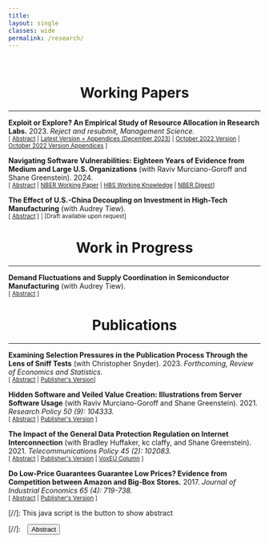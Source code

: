 ```yaml
---
title: 
layout: single
classes: wide
permalink: /research/
---
```

<br/> 

<!-- Google Tag Manager (noscript) -->
<!-- End Google Tag Manager (noscript) -->

# <center> Working Papers </center>
- - -

**Exploit or Explore? An Empirical Study of Resource Allocation in Research Labs.** 
2023.
*Reject and resubmit, Management Science.*
<br/>
<small>[ <a href="#/" onclick="visib('ee')">Abstract</a> | [Latest Version + Appendices (December 2023)][biolab_paper] | [October 2022 Version][ee_paper] | [October 2022 Version Appendices][ee_app] ] </small>

<div id="ee" style="display: none; text-align: justify; line-height: 1.2" ><small>
Balancing exploitation and exploration in resource allocation under incomplete information is a classic problem in operations management theory. Yet little research has empirically studied how and how well decision-makers make the exploitation-exploration tradeoff in a complex real-world situation. This paper empirically studies how a group of large publicly funded research labs traded off the exploitation of safe projects to maximize short-term productivity versus the exploration of high-variance projects to acquire information and improve long-term productivity. Using granular data on the allocation of almost one million input bundles to more than 300,000 research projects from 2000 to 2015, we model the resource allocation process as a multi-armed bandit and estimate a dynamic structural model to reveal how these labs balanced exploitation and exploration. We find the labs' decision model strongly resembles a simple Upper Confidence Bound (UCB) index. Estimates of the model’s free parameters suggest that the labs explored extensively. Counterfactual simulations show that exploration substantially increased the labs’ productivity---had they not explored, their output quantity would have decreased by 51%, and their citations would have decreased by 57%. Further simulations demonstrate that the labs' decision model outperformed popular alternative allocation models, including the Gittins Index, Thompson Sampling, and Explore-Then-Commit. Additionally, processes that promoted information utilization during allocation contributed to better outcomes. Had the labs not collected and performed data analytics on the information revealed during exploration, they would have saved 3% of funding but lowered output quantity by 7% and citations by 9%. 
</small><br><br/></div>

[biolab_paper]: https://ranzhuo17.github.io/files/biolab_Zhuo.pdf
[ee_paper]: https://ranzhuo17.github.io/files/RanZhuo_JMP_main_current.pdf
[ee_app]:https://ranzhuo17.github.io/files/RanZhuo_JMP_appendices_current.pdf


**Navigating Software Vulnerabilities: Eighteen Years of Evidence from Medium and Large U.S. Organizations** 
(with Raviv Murciano-Goroff and Shane Greenstein). 2024.
<br/>
<small>[ <a href="#/" onclick="visib('oss2')">Abstract</a> | [NBER Working Paper][oss_paper] | [HBS Working Knowledge][HBS_working_knowledge] | [NBER Digest][nber_digest]] </small>

<div id="oss2" style="display: none; text-align: justify; line-height: 1.2" ><small>
How prevalent are severe software vulnerabilities, how fast do software users respond to the availability of secure versions, and what determines the variance in the installation distribution? Using the largest dataset ever assembled on user updates, tracking server software updates by over 150,000 medium and large U.S. organizations between 2000 and 2018, this study finds widespread usage of server software with known vulnerabilities, with 57% of organizations using software with severe security vulnerabilities even when secure versions were available. The study estimates several different reduced-form models to examine which organization characteristics correlate with higher vulnerability prevalence and which update characteristics causally explain higher responsiveness to the releases of secure versions. The disclosure of severe vulnerability fixes in software updates does not jolt all organizations into installing them. Factors related to the cost of updating, such as whether the software is hosted on a cloud-based platform and whether the update is an incremental change or a major overhaul, play an important role. Observables cannot easily explain much variation. These findings underscore the urgent need to incorporate organizations' relative (in)attentiveness to act on software update releases into the design of cybersecurity policies.
</small><br><br/></div>

[HBS_working_knowledge]: https://hbswk.hbs.edu/item/why-companies-shouldnt-delay-software-updates-even-after-crowdstrikes-flaw?utm_source=ActiveCampaign&utm_medium=email&utm_content=Software%20updates%20and%20CrowdStrike%20%7C%20Physician%20burnout%20and%20AI&utm_campaign=WK%20Newsletter%208-14-2024

[oss_paper]:https://www.nber.org/papers/w32696#:~:text=Using%20the%20largest%20dataset%20ever,using%20software%20with%20severe%20security

[nber_digest]:https://www.nber.org/digest/202409/software-vulnerability-management

**The Effect of U.S.-China Decoupling on Investment in High-Tech Manufacturing** 
(with Audrey Tiew).
<br/>
<small>[ <a href="#/" onclick="visib('semi_2')">Abstract</a> ] | [Draft available upon request] </small>

<div id="semi_2" style="display: none; text-align: justify; line-height: 1.2" ><small>
High-tech manufacturing is often characterized by rapid technology turnover, frequent and substantial investment fixed-costs, and significant economies of scale. Recent national policies emphasizing domestic self-reliance in the U.S. and China highlight potential interactions between these industry characteristics and national security considerations. In this paper, we study the effect of U.S.-China decoupling on investments in contract manufacturing capacity for semiconductor chips. Our unique dataset combines a comprehensive sample of worldwide plant-level capacity investments and a representative sample of global contract manufacturing orders for semiconductors on a quarterly basis from 2004 to 2015. We use this data to estimate: (i) a static model of manufacturing contracts, and (ii) a dynamic structural model of manufacturers' capacity investment decisions. Using counterfactuals, we explore a large global semiconductor manufacturer's potential responses to geographically specific national policies affecting investment incentives. 
</small><br><br/></div>


# <center> Work in Progress </center>
- - -

**Demand Fluctuations and Supply Coordination in Semiconductor Manufacturing** 
(with Audrey Tiew).
<br/>
<small>[ <a href="#/" onclick="visib('semi')">Abstract</a> ] </small>

<div id="semi" style="display: none; text-align: justify; line-height: 1.2" ><small>
We study how supply capacity coordination can reduce social inefficiency from demand uncertainty and market power in the context of the semiconductor manufacturing industry. Market power generates misalignment between firm profit-maximizing capacity investments and welfare-maximizing capacity investments. To quantify the extent of this inefficiency and explore how various forms of supply coordination can mitigate it, we estimate a static structural model of semiconductor demand and a dynamic model of supply-side investment in technology and capacity. The data we have assembled to perform this exercise are, to our knowledge, the most comprehensive data on the industry in academic research. We obtain: (i) detailed proprietary buyer-level product demand data, covering around 20% of world orders, from 2004 to 2015, and (ii) proprietary world-wide, plant-level technology and capacity investment in semiconductor manufacturing plants from 1995 to 2015. We compare in counterfactual scenarios the relative efficacy of various forms of supply coordination (e.g., social planner, monopoly manufacturer, coordination on technology and capacity investment but competition in product market) in reducing inefficiency.
</small><br><br/></div>


# <center> Publications </center>
- - -

**Examining Selection Pressures in the Publication Process Through the Lens of Sniff Tests** 
(with Christopher Snyder). 2023.
*Forthcoming, Review of Economics and Statistics.*
<br/>
<small>[ <a href="#/" onclick="visib('bias')">Abstract</a> | [Publisher's Version][pub_pub]] </small>

<div id="bias" style="display: none; text-align: justify; line-height: 1.2" ><small>
The increasing demand for empirical rigor has led to the growing use of auxiliary tests (balance, pre-trends, over-identification, placebo, etc.) to help assess the credibility of a paper's main results. We dub these ``sniff tests'' because rejection is bad news for the author and standards for passing are informal. We use these sniff tests---a sample of nearly 30,000 hand collected from scores of economics journals---as a lens to examine selection pressures in the publication process. We derive bounds under plausible nonparametric assumptions on the latent proportion of significant sniff tests removed by the publication process (whether by p-hacking
or relegation to the file drawer) and the proportion whose significance was due to true misspecification, not bad luck. For the subsample of balance tests in randomized controlled trials, we find that the publication process removed at least 30% of significant p-values. For the subsample of other tests, we find a that at least 40% of significant p-values indicated true misspecification. We use textual analysis to assess whether authors over-attribute significant sniff tests to bad luck.
</small><br><br/></div>

[pub_pub]:https://direct.mit.edu/rest/article-abstract/doi/10.1162/rest_a_01410/119486/Examining-Selection-Pressures-in-the-Publication?redirectedFrom=fulltext

**Hidden Software and Veiled Value Creation: Illustrations from Server Software Usage** 
(with Raviv Murciano-Goroff and Shane Greenstein). 2021.
*Research Policy 50 (9): 104333.*
<br/>
<small>[ <a href="#/" onclick="visib('hs')">Abstract</a> | [Publisher's Version][hs_pub] ] </small>

<div id="hs" style="display: none; text-align: justify; line-height: 1.2" ><small>
How do you measure the value of a commodity that transacts at a price of zero from an economic standpoint? This study examines the potential for and extent of omission and misattribution in standard approaches to economic accounting with regards to open source software, an unpriced commodity in the digital economy. The study is the first to follow usage and upgrading of unpriced software over a long period of time. It finds evidence that software updates mislead analyses of sources of firm productivity and identifies several mechanisms that create issues for mismeasurement. To illustrate these mechanisms, this study closely examines one asset that plays a critical role in the digital economic activity, web server software. We analyze the largest dataset ever compiled on web server use in the United States and link it to disaggregated information on over 200,000 medium to large organizations in the United States between 2001 and 2018. In our sample, we find that the omission of economic value created by web server software is substantial and that this omission indicates there is over $4.5 billion dollars of mismeasurement of server software across organizations in the United States. This mismeasurement varies by organization age, geography, industry and size. We also find that dynamic behavior, such as improvements of server technology and entry of new products, further exacerbates economic mismeasurement. 
</small><br><br/></div>

[hs_pub]: https://www.sciencedirect.com/science/article/abs/pii/S0048733321001323

**The Impact of the General Data Protection Regulation on Internet Interconnection** 
(with Bradley Huffaker, kc claffy, and Shane Greenstein). 2021.
*Telecommunications Policy 45 (2): 102083.*
<br/>
<small>[ <a href="#/" onclick="visib('gdpr')">Abstract</a> | [Publisher's Version][gdpr_pub] | [VoxEU Column][VoxEU_column] ] </small>

<div id="gdpr" style="display: none; text-align: justify; line-height: 1.2" ><small>
The Internet comprises thousands of independently operated networks, interconnected using bilaterally negotiated data exchange agreements. The European Union (EU)'s General Data Protection Regulation (GDPR) imposes strict restrictions on handling of personal data of European Economic Area (EEA) residents. A close examination of the text of the law suggests significant cost to application firms. Available empirical evidence confirms reduction in data usage in the EEA relative to other markets. We investigate whether this decline in derived demand for data exchange impacts EEA networks' decisions to interconnect relative to those of non-EEA OECD networks. Our data consists of a large sample of interconnection agreements between networks globally in 2015–2019. All evidence estimates zero effects: the number of observed agreements, the inferred agreement types, and the number of observed IP-address-level interconnection points per agreement. We also find economically small effects of the GDPR on the entry and the observed number of customers of networks. We conclude there is no visible short run effects of the GDPR on these measures at the internet layer.
</small><br><br/></div>

[gdpr_pub]: https://www.sciencedirect.com/science/article/abs/pii/S0308596120301737
[VoxEU_column]: https://cepr.org/voxeu/columns/gdpr-and-internet-interconnection


**Do Low‐Price Guarantees Guarantee Low Prices? Evidence from Competition between Amazon and Big‐Box Stores.** 
2017.
*Journal of Industrial Economics 65 (4): 719-738.*
<br/>
<small>[ <a href="#/" onclick="visib('pm')">Abstract</a> | [Publisher's Version][pm_pub] ] </small>

<div id="pm" style="display: none; text-align: justify; line-height: 1.2" ><small>
It has long been understood in theory that price-match guarantees can be anticompetitive, but to date, scant empirical evidence is available outside of some narrow markets. This paper broadens the scope of empirical analysis, studying a wide range of products sold on a national online market. Using an algorithm that extracts data from charts, I obtain a novel source of data from online price trackers. I examine prices of goods sold on Amazon before and after two big-box stores (Target and Best Buy) announced a guarantee to match Amazon's prices. Employing both difference-in-difference and regression-discontinuity approaches, I robustly estimate a positive causal effect of six percentage points. The effect was heterogeneous, with larger price increases for initially lower-priced items. My results support anticompetitive theories which predict price increases for Amazon, a firm that did not adopt the guarantee, and are consistent with plausible mechanisms for the heterogeneous impact.
</small><br><br/></div>

[pm_pub]: https://onlinelibrary.wiley.com/doi/10.1111/joie.12154


[//]: This java script is the button to show abstract
<script>
 function visib(id) {
  var x = document.getElementById(id);
  if (x.style.display === "block") {
    x.style.display = "none";
  } else {
    x.style.display = "block";
  }
}
</script>

[//]:&emsp;<button onclick="visib('polariz')" class="btn btn--inverse btn--small">Abstract</button>
